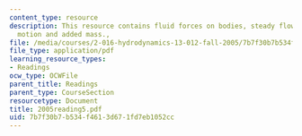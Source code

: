 ```yaml
---
content_type: resource
description: This resource contains fluid forces on bodies, steady flow, and unsteady
  motion and added mass.,
file: /media/courses/2-016-hydrodynamics-13-012-fall-2005/7b7f30b7b534f4613d671fd7eb1052cc_2005reading5.pdf
file_type: application/pdf
learning_resource_types:
- Readings
ocw_type: OCWFile
parent_title: Readings
parent_type: CourseSection
resourcetype: Document
title: 2005reading5.pdf
uid: 7b7f30b7-b534-f461-3d67-1fd7eb1052cc
---
```


